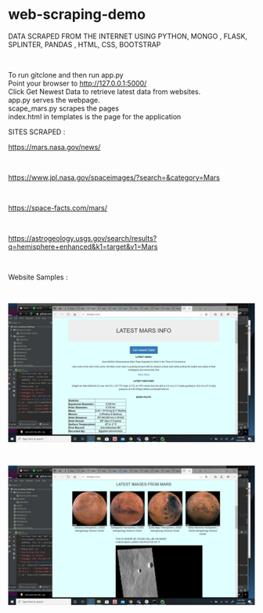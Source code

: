 # web-scraping-demo 

DATA SCRAPED FROM THE INTERNET USING PYTHON, MONGO , FLASK, SPLINTER, PANDAS , HTML, CSS, BOOTSTRAP 

<br>

To run gitclone and then run app.py 
<br>
Point your browser to http://127.0.0.1:5000/
<br>
Click Get Newest Data to retrieve latest data from websites. 
<br>
app.py serves the webpage. 
<br>
scape_mars.py scrapes the pages 
<br>
index.html in templates is the page for the application 

SITES SCRAPED : 

https://mars.nasa.gov/news/

<br>

https://www.jpl.nasa.gov/spaceimages/?search=&category=Mars

<br>

https://space-facts.com/mars/

<br>

https://astrogeology.usgs.gov/search/results?q=hemisphere+enhanced&k1=target&v1=Mars

<br>

Website Samples :

<br>

 ![Alt Text](https://github.com/seanwayland/web-scraping-challenge/blob/master/images/website1.png)
 
 <br>
 
  ![Alt Text](https://github.com/seanwayland/web-scraping-challenge/blob/master/images/website2.png)
  
